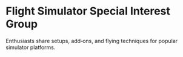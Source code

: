 # Flight Simulator Special Interest Group

Enthusiasts share setups, add‑ons, and flying techniques for popular simulator platforms.
